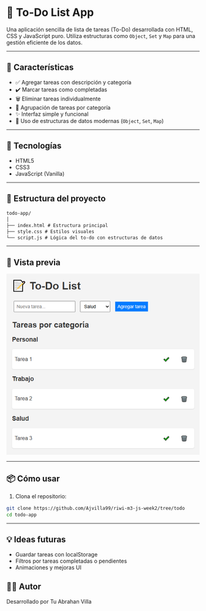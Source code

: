 # 📝 To-Do List App

Una aplicación sencilla de lista de tareas (To-Do) desarrollada con HTML, CSS y JavaScript puro. Utiliza estructuras como `Object`, `Set` y `Map` para una gestión eficiente de los datos.

---

## 🚀 Características

- ✅ Agregar tareas con descripción y categoría
- ✔️ Marcar tareas como completadas
- 🗑️ Eliminar tareas individualmente
- 📂 Agrupación de tareas por categoría
- ✨ Interfaz simple y funcional
- 🎯 Uso de estructuras de datos modernas (`Object`, `Set`, `Map`)

---

## 🧠 Tecnologías

- HTML5
- CSS3
- JavaScript (Vanilla)

---

## 📂 Estructura del proyecto

```
todo-app/
│
├── index.html # Estructura principal
├── style.css # Estilos visuales
└── script.js # Lógica del to-do con estructuras de datos
```

---

## 📸 Vista previa

![preview](./assets/./img/view_proyect.png)

---

## 📦 Cómo usar

1. Clona el repositorio:

```bash
git clone https://github.com/Ajvilla99/riwi-m3-js-week2/tree/todo
cd todo-app
```
---
## 💡 Ideas futuras
- Guardar tareas con localStorage
- Filtros por tareas completadas o pendientes
- Animaciones y mejoras UI

## 🧑‍💻 Autor
Desarrollado por Tu Abrahan Villa